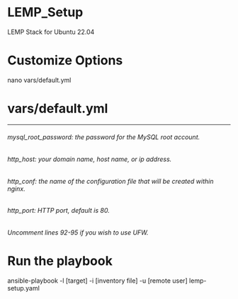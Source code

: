 # LEMP_Setup
LEMP Stack for Ubuntu 22.04

# Customize Options
nano vars/default.yml

# vars/default.yml
---
###### mysql_root_password: the password for the MySQL root account.
###### http_host: your domain name, host name, or ip address.
###### http_conf: the name of the configuration file that will be created within nginx.
###### http_port: HTTP port, default is 80.
###### Uncomment lines 92-95 if you wish to use UFW.

# Run the playbook
ansible-playbook -l [target] -i [inventory file] -u [remote user] lemp-setup.yaml

